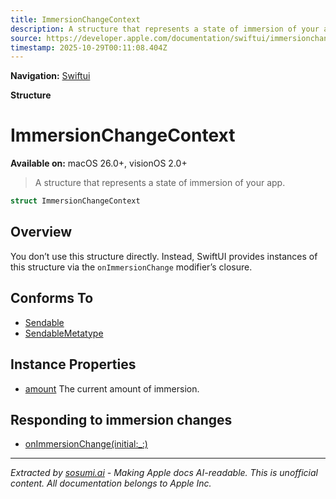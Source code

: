 ```yaml
---
title: ImmersionChangeContext
description: A structure that represents a state of immersion of your app.
source: https://developer.apple.com/documentation/swiftui/immersionchangecontext
timestamp: 2025-10-29T00:11:08.404Z
---
```


**Navigation:** [Swiftui](/documentation/swiftui)

**Structure**

# ImmersionChangeContext

**Available on:** macOS 26.0+, visionOS 2.0+

> A structure that represents a state of immersion of your app.

```swift
struct ImmersionChangeContext
```

## Overview

You don’t use this structure directly. Instead, SwiftUI provides instances of this structure via the `onImmersionChange` modifier’s closure.

## Conforms To

- [Sendable](/documentation/Swift/Sendable)
- [SendableMetatype](/documentation/Swift/SendableMetatype)

## Instance Properties

- [amount](/documentation/swiftui/immersionchangecontext/amount) The current amount of immersion.

## Responding to immersion changes

- [onImmersionChange(initial:_:)](/documentation/swiftui/view/onimmersionchange(initial:_:))

---

*Extracted by [sosumi.ai](https://sosumi.ai) - Making Apple docs AI-readable.*
*This is unofficial content. All documentation belongs to Apple Inc.*
